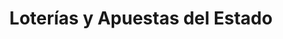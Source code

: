 ---
title: "Loterías y Apuestas del Estado"
url: /merida/loterias-y-apuestas-del-estado/
shop: Lotterie
---